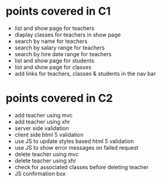 # points covered in C1
- list and show page for teachers
- diaplay classes for teachers in show page
- search by name for teachers
- search by salary range for teachers
- search by hire date range for teachers
- list and show page for students
- list and show page for classes
- add links for teachers, classes & students in the nav bar

# points covered in C2
- add teacher using mvc
- add teacher using xhr
- server side validation
- client side html 5 validation
- use JS to update styles based html 5 validation
- use JS to show error messages on failed request
- delete teacher using mvc
- delete teacher using xhr
- check for associated classes before deleting teacher
- JS confirmation box
